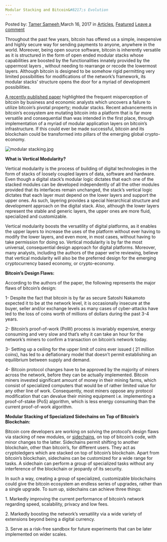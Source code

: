 ```yaml
---
Modular Stacking and Bitcoin&#8217;s Evolution
---
```

<article class="post-listing post-18646 post type-post status-publish format-standard has-post-thumbnail hentry category-articles category-deepdot-news tag-bitcoins tag-evolution tag-modular tag-stacking">
<div class="post-inner">
<p class="post-meta">
<span>Posted by: <a href="https://www.deepdotweb.com/author/tamersameeh/" title="">Tamer Sameeh </a></span>
<span>March 16, 2017</span>
<span>in <a href="https://www.deepdotweb.com/category/articles/" rel="category tag">Articles</a>, <a href="https://www.deepdotweb.com/category/deepdot-news/" rel="category tag">Featured</a></span>
<span><a href="https://www.deepdotweb.com/2017/03/16/modular-stacking-bitcoins-evolution/#respond">Leave a comment</a></span>
</p>
<div class="clear"></div>
<div class="entry">
<p>Throughout the past few years, bitcoin has offered us a simple, inexpensive and highly secure way for sending payments to anyone, anywhere in the world. Moreover, being open source software, bitcoin is inherently versatile as it is structured in the form of open ended modular stacks whose capabilities are boosted by the functionalities innately provided by the uppermost layers , without needing to rearrange or recode the lowermost layers. Although bitcoin is designed to be somehow rigid permitting very limited possibilities for modifications of the network&#8217;s framework, its modular stacks&#8217; structure opens the door for a myriad of development possibilities.</p>
<p><a href="https://poseidon01.ssrn.com/delivery.php?ID=58702508611200700810402003010712210411307303703403109109509209411300508307500410506702000704204000001501607200112207200207607803706603100801310112502912202108310909103501210406508602012202907207311510808802812012">A recently published paper</a> highlighted the frequent misperception of bitcoin by business and economic analysts which uncovers a failure to utilize bitcoin&#8217;s pivotal property; modular stacks. Recent advancements in bitcoin&#8217;s ecosystem are mutating bitcoin into a platform that is far more versatile and consequential than was intended in the first place, through implementation of a myriad of modular application layers on bitcoin&#8217;s infrastructure. If this could ever be made successful, bitcoin and its blockchain could be transformed into pillars of the emerging global crypto-economy.</p>
<p><img class="wp-image-18653 aligncenter" src="https://www.deepdotweb.com/wp-content/uploads/2017/03/modular-stacking-jpg.jpeg" alt="modular stacking.jpg" srcset="https://www.deepdotweb.com/wp-content/uploads/2017/03/modular-stacking-jpg.jpeg 700w, https://www.deepdotweb.com/wp-content/uploads/2017/03/modular-stacking-jpg-300x177.jpeg 300w" sizes="(max-width: 700px) 100vw, 700px" /></p>
<p><strong>What is Vertical Modularity?</strong></p>
<p>Vertical modularity is the process of building of digital technologies in the form of stacks of loosely coupled layers of data, software and hardware. Even though a digital stack&#8217;s modular logic dictates that each one of the stacked modules can be developed independently of all the other modules provided that its interfaces remain unchanged, the stack&#8217;s vertical logic dictates that each layer must depend on the lower layers and support the upper ones. As such, layering provides a special hierarchical structure and development approach on the digital stack. Also, although the lower layers represent the stable and generic layers, the upper ones are more fluid, specialized and customizable.</p>
<p>Vertical modularity boosts the versatility of digital platforms, as it enables the upper layers to increase the uses of the platform without ever having to modify the lower layers, and even more, in most cases, without having to take permission for doing so. Vertical modularity is by far the most universal, consequential design approach for digital platforms. Moreover, many analysts, including the authors of the paper we&#8217;re reviewing, believe that vertical modularity will also be the preferred design for the emerging cryptocurrency based economy, or crypto-economy.</p>
<p><strong>Bitcoin&#8217;s Design Flaws:</strong></p>
<p>According to the authors of the paper, the following represents the major flaws of bitcoin&#8217;s design:</p>
<p>1- Despite the fact that bitcoin is by far as secure Satoshi Nakamoto expected it to be at the network level, it is occasionally insecure at the buyer, seller and/or exchange levels as many cases of cyber-attacks have led to the loss of coins worth of millions of dollars during the past 3-4 years.</p>
<p>2- Bitcoin&#8217;s proof-of-work (PoW) process is invariably expensive, energy consuming and very slow and that&#8217;s why it can take an hour for the network&#8217;s miners to confirm a transaction on bitcoin&#8217;s network today.</p>
<p>3- Setting up a ceiling for the upper limit of coins ever issued ( 21 million coins), has led to a deflationary model that doesn&#8217;t permit establishing an equilibrium between supply and demand.</p>
<p>4- Bitcoin protocol changes have to be approved by the majority of miners across the network, before they can be actually implemented. Bitcoin miners invested significant amount of money in their mining farms, which consist of specialized computers that would be of rather limited value for any other line of work. Consequently, most miners oppose any protocol modification that can devalue their mining equipment i.e. implementing a proof-of-stake (PoS) algorithm, which is less energy consuming than the current proof-of-work algorithm.</p>
<p><strong>Modular Stacking of Specialized Sidechains on Top of Bitcoin&#8217;s Blockchain:</strong></p>
<p>Bitcoin core developers are working on solving the protocol&#8217;s design flaws via stacking of new modules, or <a href="https://www.deepdotweb.com/2017/01/13/new-technique-utilizing-sub-chains-improve-bitcoins-scalability/">sidechains</a>, on top of bitcoin&#8217;s code, with minor changes to the latter. Sidechains permit shifting to another blockchain, other than bitcoin&#8217;s, for different users. They act as cryptoledgers which are stacked on top of bitcoin&#8217;s blockchain. Apart from bitcoin&#8217;s blockchain, sidechains can be customized for a wide range for tasks. A sidechain can perform a group of specialized tasks without any interference of the blockchain or jeopardy of its security.</p>
<p>In such a way, creating a group of specialized, customizable blockchains could give the bitcoin ecosystem an endless series of upgrades, rather than a single upgrade. To sum up, sidechains can achieve three things:</p>
<p>1. Markedly improving the current performance of bitcoin&#8217;s network regarding speed, scalability, privacy and low fees.</p>
<p>2. Markedly boosting the network&#8217;s versatility via a wide variety of extensions beyond being a digital currency.</p>
<p>3. Serve as a risk-free sandbox for future experiments that can be later implemented on wider scales.</p>
</div>
<span style="display:none"><a href="https://www.deepdotweb.com/tag/bitcoins/" rel="tag">bitcoins</a> <a href="https://www.deepdotweb.com/tag/evolution/" rel="tag">evolution</a> <a href="https://www.deepdotweb.com/tag/modular/" rel="tag">modular</a> <a href="https://www.deepdotweb.com/tag/stacking/" rel="tag">stacking</a></span> <span style="display:none" class="updated">2017-03-16</span>
<div style="display:none" class="vcard author" itemprop="author" itemscope itemtype="http://schema.org/Person"><strong class="fn" itemprop="name"><a href="https://www.deepdotweb.com/author/tamersameeh/" title="Posts by Tamer Sameeh" rel="author">Tamer Sameeh</a></strong></div>
</div>
</article>

